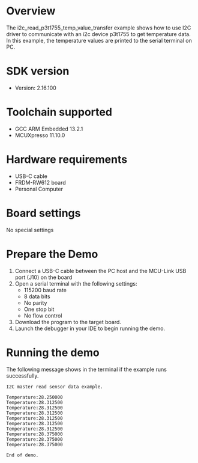 Overview
========
The i2c_read_p3t1755_temp_value_transfer example shows how to use I2C driver to communicate with an i2c device p3t1755 to get temperature data.
In this example, the temperature values are printed to the serial terminal on PC.

SDK version
===========
- Version: 2.16.100

Toolchain supported
===================
- GCC ARM Embedded  13.2.1
- MCUXpresso  11.10.0

Hardware requirements
=====================
- USB-C cable
- FRDM-RW612 board
- Personal Computer

Board settings
==============
No special settings

Prepare the Demo
================
1.  Connect a USB-C cable between the PC host and the MCU-Link USB port (J10) on the board
2.  Open a serial terminal with the following settings:
    - 115200 baud rate
    - 8 data bits
    - No parity
    - One stop bit
    - No flow control
3.  Download the program to the target board.
4.  Launch the debugger in your IDE to begin running the demo.

Running the demo
================
The following message shows in the terminal if the example runs successfully.

~~~~~~~~~~~~~~~~~~~~~~~~~~~~
I2C master read sensor data example.

Temperature:28.250000
Temperature:28.312500
Temperature:28.312500
Temperature:28.312500
Temperature:28.312500
Temperature:28.312500
Temperature:28.312500
Temperature:28.375000
Temperature:28.375000
Temperature:28.375000

End of demo.
~~~~~~~~~~~~~~~~~~~~~~~~~~~~
